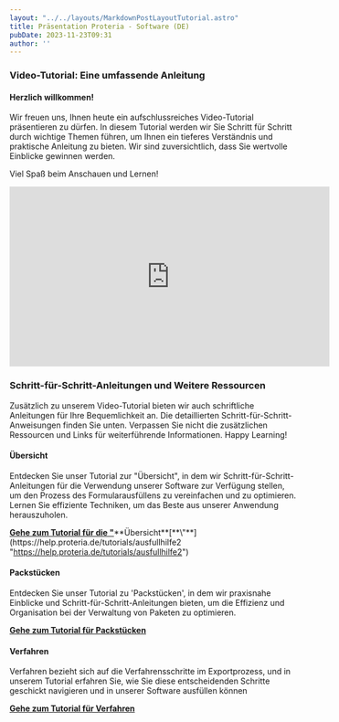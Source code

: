 ```yaml
---
layout: "../../layouts/MarkdownPostLayoutTutorial.astro"
title: Präsentation Proteria - Software (DE)
pubDate: 2023-11-23T09:31
author: ''
---
```


### **Video-Tutorial: Eine umfassende Anleitung**

#### Herzlich willkommen!

Wir freuen uns, Ihnen heute ein aufschlussreiches Video-Tutorial präsentieren zu dürfen. In diesem Tutorial werden wir Sie Schritt für Schritt durch wichtige Themen führen, um Ihnen ein tieferes Verständnis und praktische Anleitung zu bieten. Wir sind zuversichtlich, dass Sie wertvolle Einblicke gewinnen werden.

Viel Spaß beim Anschauen und Lernen!

<iframe src="https://www.youtube.com/embed/QD7DiQs-cuY?si=wJLF0exF7hg6aDin&amp;controls=0" width="560" height="315" title="YouTube video player" frameborder="0" allow="accelerometer; autoplay; clipboard-write; encrypted-media; gyroscope; picture-in-picture; web-share" allowfullscreen=""></iframe>

### **Schritt-für-Schritt-Anleitungen und Weitere Ressourcen**

Zusätzlich zu unserem Video-Tutorial bieten wir auch schriftliche Anleitungen für Ihre Bequemlichkeit an. Die detaillierten Schritt-für-Schritt-Anweisungen finden Sie unten. Verpassen Sie nicht die zusätzlichen Ressourcen und Links für weiterführende Informationen. Happy Learning!

#### Übersicht

Entdecken Sie unser Tutorial zur \"Übersicht\", in dem wir Schritt-für-Schritt-Anleitungen für die Verwendung unserer Software zur Verfügung stellen, um den Prozess des Formularausfüllens zu vereinfachen und zu optimieren. Lernen Sie effiziente Techniken, um das Beste aus unserer Anwendung herauszuholen.

[**Gehe zum Tutorial für die \"**](https://help.proteria.de/tutorials/ausfullhilfe2 "https://help.proteria.de/tutorials/ausfullhilfe2")**Übersicht**[**\"**](https://help.proteria.de/tutorials/ausfullhilfe2 "https://help.proteria.de/tutorials/ausfullhilfe2")

#### Packstücken

Entdecken Sie unser Tutorial zu \'Packstücken\', in dem wir praxisnahe Einblicke und Schritt-für-Schritt-Anleitungen bieten, um die Effizienz und Organisation bei der Verwaltung von Paketen zu optimieren.

[**Gehe zum Tutorial für Packstücken**](https://help.proteria.de/tutorials/packstucke "https://help.proteria.de/tutorials/packstucke")

#### Verfahren 

Verfahren bezieht sich auf die Verfahrensschritte im Exportprozess, und in unserem Tutorial erfahren Sie, wie Sie diese entscheidenden Schritte geschickt navigieren und in unserer Software ausfüllen können

[**Gehe zum Tutorial für Verfahren**](https://help.proteria.de/tutorials/verfahren "https://help.proteria.de/tutorials/verfahren")